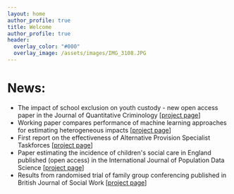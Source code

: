 ```yaml
---
layout: home
author_profile: true
title: Welcome
author_profile: true
header:
  overlay_color: "#000"
  overlay_image: /assets/images/IMG_3108.JPG
---
```

# News:
- The impact of school exclusion on youth custody - new open access paper in the Journal of Quantitative Criminology [[project page](education-youth-custody-and-employment)]
- Working paper compares performance of machine learning approaches for estimating heterogeneous impacts [[project page](machine-learning-and-impact-heterogeneity)]
- First report on the effectiveness of Alternative Provision Specialist Taskforces [[project page](APST-evaluation)]
- Paper estimating the incidence of children's social care in England published (open access) in the International Journal of Population Data Science [[project page](CiN-CLA-incidence)]
- Results from randomised trial of family group conferencing published in British Journal of Social Work [[project page](family-group-conferencing-at-pre-proceedings-stage)]
